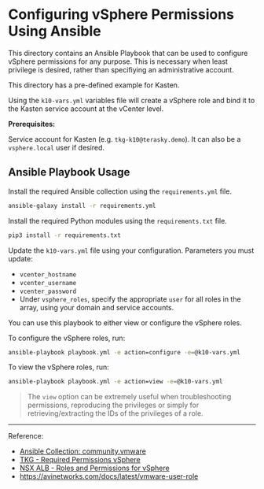 # Configuring vSphere Permissions Using Ansible

This directory contains an Ansible Playbook that can be used to configure vSphere permissions for any purpose.
This is necessary when least privilege is desired, rather than specifiying an administrative account.

This directory has a pre-defined example for Kasten.

Using the `k10-vars.yml` variables file will create a vSphere role and bind it to the Kasten service account at the vCenter level.

**Prerequisites:**

Service account for Kasten (e.g. `tkg-k10@terasky.demo`). It can also be a `vsphere.local` user if desired.

## Ansible Playbook Usage

Install the required Ansible collection using the `requirements.yml` file.

```bash
ansible-galaxy install -r requirements.yml
```

Install the required Python modules using the `requirements.txt` file.

```bash
pip3 install -r requirements.txt
```

Update the `k10-vars.yml` file using your configuration.
Parameters you must update:

- `vcenter_hostname`
- `vcenter_username`
- `vcenter_password`
- Under `vsphere_roles`, specify the appropriate `user` for all roles in the array, using your domain and service accounts.

You can use this playbook to either view or configure the vSphere roles.

To configure the vSphere roles, run:

```bash
ansible-playbook playbook.yml -e action=configure -e=@k10-vars.yml
```

To view the vSphere roles, run:

```bash
ansible-playbook playbook.yml -e action=view -e=@k10-vars.yml
```

>The `view` option can be extremely useful when troubleshooting permissions, reproducing the privileges or simply for retrieving/extracting the IDs of the privileges of a role.

___

Reference:

- [Ansible Collection: community.vmware](https://github.com/ansible-collections/community.vmware)
- [TKG - Required Permissions vSphere](https://docs.vmware.com/en/VMware-Tanzu-Kubernetes-Grid/1.5/vmware-tanzu-kubernetes-grid-15/GUID-mgmt-clusters-vsphere.html#vsphere-permissions)
- [NSX ALB - Roles and Permissions for vSphere](https://avinetworks.com/docs/21.1/roles-and-permissions-for-vcenter-nsx-t-users/)
- <https://avinetworks.com/docs/latest/vmware-user-role>
